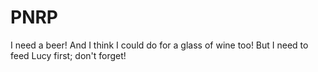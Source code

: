 # PNRP
I need a beer!
And I think I could do for a glass of wine too!
But I need to feed Lucy first; don't forget!
